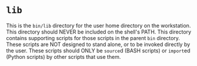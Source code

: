 # `lib`
This is the `bin/lib` directory for the user home directory on the workstation.
This directory should NEVER be included on the shell's PATH.
This directory contains supporting scripts for those scripts in the parent
`bin` directory.
These scripts are NOT designed to stand alone, or to be invoked directly by the
user.
These scripts should ONLY be `source`d (BASH scripts) or `import`ed (Python
scripts) by other scripts that use them.


